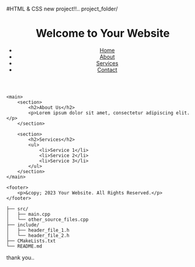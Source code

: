 #HTML & CSS new project!!..
project_folder/

<!DOCTYPE html>
<html lang="en">
<head>
    <meta charset="UTF-8">
    <meta name="viewport" content="width=device-width, initial-scale=1.0">
    <title>Your Website Title</title>
    <link rel="stylesheet" href="styles.css"> <!-- Add your CSS file here -->
</head>
<body>
    <header>
        <h1>Welcome to Your Website</h1>
        <nav>
            <ul>
                <li><a href="#">Home</a></li>
                <li><a href="#">About</a></li>
                <li><a href="#">Services</a></li>
                <li><a href="#">Contact</a></li>
            </ul>
        </nav>
    </header>
    
    <main>
        <section>
            <h2>About Us</h2>
            <p>Lorem ipsum dolor sit amet, consectetur adipiscing elit.</p>
        </section>
        
        <section>
            <h2>Services</h2>
            <ul>
                <li>Service 1</li>
                <li>Service 2</li>
                <li>Service 3</li>
            </ul>
        </section>
    </main>
    
    <footer>
        <p>&copy; 2023 Your Website. All Rights Reserved.</p>
    </footer>
</body>
</html>

    ├── src/
    │   ├── main.cpp
    │   └── other_source_files.cpp
    ├── include/
    │   ├── header_file_1.h
    │   └── header_file_2.h
    ├── CMakeLists.txt
    └── README.md
thank you..
